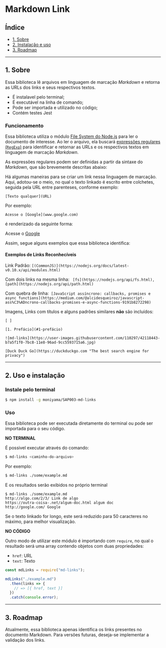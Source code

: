 # Markdown Link
## Índice
* [1. Sobre](#1-sobre)
* [2. Instalação e uso](#2-instalação)
* [3. Roadmap](#3-roadmap)
***

## 1. Sobre
Essa biblioteca lê arquivos em linguagem de marcação *Markdown* e retorna as URLs dos links e seus respectivos textos.

- É instalavel pelo terminal;
- É executável na linha de comando;
- Pode ser importada e utilizado no código;
- Contém testes Jest 

### Funcionamento
Essa biblioteca utiliza o módulo [File System do Node.js](https://nodejs.org/api/fs.html) para ler o documento de interesse. Ao ler o arquivo, ela buscará [expressões regulares
(`RegExp`)](https://developer.mozilla.org/pt-BR/docs/Web/JavaScript/Guide/Regular_Expressions) para identificar e retornar as URLs e os respectivos textos em linguagem de marcação *Markdown*. 

As expressões regulares podem ser definidas a partir da sintaxe  do *Markdown*, que são brevemente descritas abaixo:

Há algumas maneiras para se criar um link nessa linguagem de marcação. Aqui, adotou-se o meio, no qual o texto linkado é escrito entre colchetes, seguida pela URL entre parenteses, conforme exemplo:
```
[Texto qualquer](URL)
```
Por exemplo:

`Acesse o [Google](www.google.com)`

é renderizado da seguinte forma: 

Acesse o [Google](www.google.com)

Assim, segue alguns exemplos que essa biblioteca identifica:
#### Exemplos de Links Reconhecíveis

Link Padrão: 
`[(CommonJS)](https://nodejs.org/docs/latest-v0.10.x/api/modules.html)`

Com dois links na mesma linha: `
[fs](https://nodejs.org/api/fs.html), [path](https://nodejs.org/api/path.html)`

Com quebra de linha:`
[JavaScript assíncrono: callbacks, promises e async
  functions](https://medium.com/@alcidesqueiroz/javascript-ass%C3%ADncrono-callbacks-promises-e-async-functions-9191b8272298)`

Imagens, Links com títulos e alguns padrões similares **não** são incluídos:
```
[ ]

[1. Prefácio](#1-prefácio)

![md-links](https://user-images.githubusercontent.com/110297/42118443-b7a5f1f0-7bc8-11e8-96ad-9cc5593715a6.jpg)

[Duck Duck Go](https://duckduckgo.com "The best search engine for privacy")
```
***
## 2. Uso e instalação
### Instale pelo terminal
```sh
$ npm install -g moniyama/SAP003-md-links
```
### Uso
Essa biblioteca pode ser executada diretamente do terminal ou pode ser importada para o seu código.

**NO TERMINAL**

É possivel executar através do comando:
```sh
$ md-links <caminho-do-arquivo>
```
Por exemplo:
```sh
$ md-links ./some/example.md
```
E os resultados serão exibidos no próprio terminal

```
$ md-links ./some/example.md
http://algo.com/2/3/ Link de algo
https://outra-coisa-.net/algum-doc.html algum doc
http://google.com/ Google
```
Se o texto linkado for longo, este será reduzido para 50 caracteres no máximo, para melhor visualização.

**NO CÓDIGO**

Outro modo de utilizar este módulo é importando com `require`, no qual o resultado será uma array contendo objetos com duas propriedades:

* `href`: URL
* `text`: Texto 

```js
const mdLinks = require("md-links");

mdLinks("./example.md")
  .then(links => {
    // => [{ href, text }]
  })
  .catch(console.error);
```
***
## 3. Roadmap
Atualmente, essa biblioteca apenas identifica os links presentes no documento Markdown. Para versões futuras, deseja-se implementar a validação dos links.

